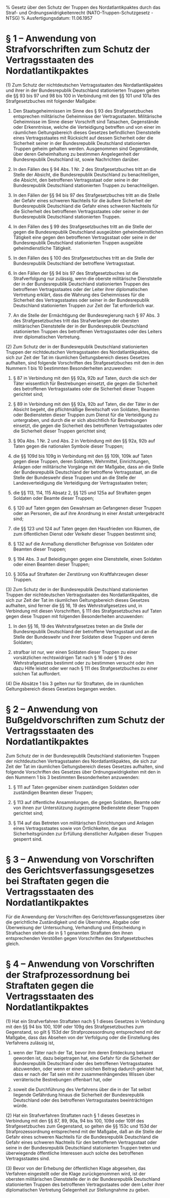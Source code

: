 % Gesetz über den Schutz der Truppen des Nordatlantikpaktes durch das Straf- und Ordnungswidrigkeitenrecht  (NATO-Truppen-Schutzgesetz - NTSG)
% Ausfertigungsdatum: 11.06.1957
 
# § 1 – Anwendung von Strafvorschriften zum Schutz der Vertragsstaaten des Nordatlantikpaktes

(1) Zum Schutz der nichtdeutschen Vertragsstaaten des Nordatlantikpaktes und ihrer in der Bundesrepublik Deutschland stationierten Truppen gelten die §§ 93 bis 97 und 98 bis 100 in Verbindung mit den §§ 101 und 101a des Strafgesetzbuches mit folgender Maßgabe:

1. Den Staatsgeheimnissen im Sinne des § 93 des Strafgesetzbuches entsprechen militärische Geheimnisse der Vertragsstaaten. Militärische Geheimnisse im Sinne dieser Vorschrift sind Tatsachen, Gegenstände oder Erkenntnisse, welche die Verteidigung betreffen und von einer im räumlichen Geltungsbereich dieses Gesetzes befindlichen Dienststelle eines Vertragsstaates mit Rücksicht auf dessen Sicherheit oder die Sicherheit seiner in der Bundesrepublik Deutschland stationierten Truppen geheim gehalten werden. Ausgenommen sind Gegenstände, über deren Geheimhaltung zu bestimmen Angelegenheit der Bundesrepublik Deutschland ist, sowie Nachrichten darüber.

2. In den Fällen des § 94 Abs. 1 Nr. 2 des Strafgesetzbuches tritt an die Stelle der Absicht, die Bundesrepublik Deutschland zu benachteiligen, die Absicht, den betroffenen Vertragsstaat oder seine in der Bundesrepublik Deutschland stationierten Truppen zu benachteiligen.

3. In den Fällen der §§ 94 bis 97 des Strafgesetzbuches tritt an die Stelle der Gefahr eines schweren Nachteils für die äußere Sicherheit der Bundesrepublik Deutschland die Gefahr eines schweren Nachteils für die Sicherheit des betroffenen Vertragsstaates oder seiner in der Bundesrepublik Deutschland stationierten Truppen.

4. In den Fällen des § 99 des Strafgesetzbuches tritt an die Stelle der gegen die Bundesrepublik Deutschland ausgeübten geheimdienstlichen Tätigkeit eine gegen den betroffenen Vertragsstaat oder seine in der Bundesrepublik Deutschland stationierten Truppen ausgeübte geheimdienstliche Tätigkeit.

5. In den Fällen des § 100 des Strafgesetzbuches tritt an die Stelle der Bundesrepublik Deutschland der betroffene Vertragsstaat.

6. In den Fällen der §§ 94 bis 97 des Strafgesetzbuches ist die Strafverfolgung nur zulässig, wenn die oberste militärische Dienststelle der in der Bundesrepublik Deutschland stationierten Truppen des betroffenen Vertragsstaates oder der Leiter ihrer diplomatischen Vertretung erklärt, dass die Wahrung des Geheimnisses für die Sicherheit des Vertragsstaates oder seiner in der Bundesrepublik Deutschland stationierten Truppen zur Zeit der Tat erforderlich war.

7. An die Stelle der Ermächtigung der Bundesregierung nach § 97 Abs. 3 des Strafgesetzbuches tritt das Strafverlangen der obersten militärischen Dienststelle der in der Bundesrepublik Deutschland stationierten Truppen des betroffenen Vertragsstaates oder des Leiters ihrer diplomatischen Vertretung.

(2) Zum Schutz der in der Bundesrepublik Deutschland stationierten Truppen der nichtdeutschen Vertragsstaaten des Nordatlantikpaktes, die sich zur Zeit der Tat im räumlichen Geltungsbereich dieses Gesetzes aufhalten, sind folgende Vorschriften des Strafgesetzbuches mit den in den Nummern 1 bis 10 bestimmten Besonderheiten anzuwenden:

1. § 87 in Verbindung mit den §§ 92a, 92b auf Taten, durch die sich der Täter wissentlich für Bestrebungen einsetzt, die gegen die Sicherheit des betroffenen Vertragsstaates oder die Sicherheit dieser Truppen gerichtet sind;

2. § 89 in Verbindung mit den §§ 92a, 92b auf Taten, die der Täter in der Absicht begeht, die pflichtmäßige Bereitschaft von Soldaten, Beamten oder Bediensteten dieser Truppen zum Dienst für die Verteidigung zu untergraben, und durch die er sich absichtlich für Bestrebungen einsetzt, die gegen die Sicherheit des betroffenen Vertragsstaates oder die Sicherheit dieser Truppen gerichtet sind;

3. § 90a Abs. 1 Nr. 2 und Abs. 2 in Verbindung mit den §§ 92a, 92b auf Taten gegen die nationalen Symbole dieser Truppen;

4. die §§ 109d bis 109g in Verbindung mit den §§ 109i, 109k auf Taten gegen diese Truppen, deren Soldaten, Wehrmittel, Einrichtungen, Anlagen oder militärische Vorgänge mit der Maßgabe, dass an die Stelle der Bundesrepublik Deutschland der betroffene Vertragsstaat, an die Stelle der Bundeswehr diese Truppen und an die Stelle der Landesverteidigung die Verteidigung der Vertragsstaaten treten;

5. die §§ 113, 114, 115 Absatz 2, §§ 125 und 125a auf Straftaten gegen Soldaten oder Beamte dieser Truppen;

6. § 120 auf Taten gegen den Gewahrsam an Gefangenen dieser Truppen oder an Personen, die auf ihre Anordnung in einer Anstalt untergebracht sind;

7. die §§ 123 und 124 auf Taten gegen den Hausfrieden von Räumen, die zum öffentlichen Dienst oder Verkehr dieser Truppen bestimmt sind;

8. § 132 auf die Anmaßung dienstlicher Befugnisse von Soldaten oder Beamten dieser Truppen;

9. § 194 Abs. 3 auf Beleidigungen gegen eine Dienststelle, einen Soldaten oder einen Beamten dieser Truppen;

10. § 305a auf Straftaten der Zerstörung von Kraftfahrzeugen dieser Truppen.

(3) Zum Schutz der in der Bundesrepublik Deutschland stationierten Truppen der nichtdeutschen Vertragsstaaten des Nordatlantikpaktes, die sich zur Zeit der Tat im räumlichen Geltungsbereich dieses Gesetzes aufhalten, sind ferner die §§ 16, 19 des Wehrstrafgesetzes und, in Verbindung mit diesen Vorschriften, § 111 des Strafgesetzbuches auf Taten gegen diese Truppen mit folgenden Besonderheiten anzuwenden:

1. In den §§ 16, 19 des Wehrstrafgesetzes treten an die Stelle der Bundesrepublik Deutschland der betroffene Vertragsstaat und an die Stelle der Bundeswehr und ihrer Soldaten diese Truppen und deren Soldaten;

2. strafbar ist nur, wer einen Soldaten dieser Truppen zu einer vorsätzlichen rechtswidrigen Tat nach § 16 oder § 19 des Wehrstrafgesetzes bestimmt oder zu bestimmen versucht oder ihm dazu Hilfe leistet oder wer nach § 111 des Strafgesetzbuches zu einer solchen Tat auffordert.

(4) Die Absätze 1 bis 3 gelten nur für Straftaten, die im räumlichen Geltungsbereich dieses Gesetzes begangen werden.

# § 2 – Anwendung von Bußgeldvorschriften zum Schutz der Vertragsstaaten des Nordatlantikpaktes

Zum Schutz der in der Bundesrepublik Deutschland stationierten Truppen der nichtdeutschen Vertragsstaaten des Nordatlantikpaktes, die sich zur Zeit der Tat im räumlichen Geltungsbereich dieses Gesetzes aufhalten, sind folgende Vorschriften des Gesetzes über Ordnungswidrigkeiten mit den in den Nummern 1 bis 3 bestimmten Besonderheiten anzuwenden:

1. § 111 auf Taten gegenüber einem zuständigen Soldaten oder zuständigen Beamten dieser Truppen;

2. § 113 auf öffentliche Ansammlungen, die gegen Soldaten, Beamte oder von ihnen zur Unterstützung zugezogene Bedienstete dieser Truppen gerichtet sind;

3. § 114 auf das Betreten von militärischen Einrichtungen und Anlagen eines Vertragsstaates sowie von Örtlichkeiten, die aus Sicherheitsgründen zur Erfüllung dienstlicher Aufgaben dieser Truppen gesperrt sind.

# § 3 – Anwendung von Vorschriften des Gerichtsverfassungsgesetzes bei Straftaten gegen die Vertragsstaaten des Nordatlantikpaktes

Für die Anwendung der Vorschriften des Gerichtsverfassungsgesetzes über die gerichtliche Zuständigkeit und die Übernahme, Abgabe oder Überweisung der Untersuchung, Verhandlung und Entscheidung in Strafsachen stehen die in § 1 genannten Straftaten den ihnen entsprechenden Verstößen gegen Vorschriften des Strafgesetzbuches gleich.

# § 4 – Anwendung von Vorschriften der Strafprozessordnung bei Straftaten gegen die Vertragsstaaten des Nordatlantikpaktes

(1) Hat ein Strafverfahren Straftaten nach § 1 dieses Gesetzes in Verbindung mit den §§ 94 bis 100, 109f oder 109g des Strafgesetzbuches zum Gegenstand, so gilt § 153d der Strafprozessordnung entsprechend mit der Maßgabe, dass das Absehen von der Verfolgung oder die Einstellung des Verfahrens zulässig ist,

1. wenn der Täter nach der Tat, bevor ihm deren Entdeckung bekannt geworden ist, dazu beigetragen hat, eine Gefahr für die Sicherheit der Bundesrepublik Deutschland oder des betroffenen Vertragsstaates abzuwenden, oder wenn er einen solchen Beitrag dadurch geleistet hat, dass er nach der Tat sein mit ihr zusammenhängendes Wissen über verräterische Bestrebungen offenbart hat, oder

2. soweit die Durchführung des Verfahrens über die in der Tat selbst liegende Gefährdung hinaus die Sicherheit der Bundesrepublik Deutschland oder des betroffenen Vertragsstaates beeinträchtigen würde.

(2) Hat ein Strafverfahren Straftaten nach § 1 dieses Gesetzes in Verbindung mit den §§ 87, 89, 90a, 94 bis 100, 109d oder 109f des Strafgesetzbuches zum Gegenstand, so gelten die §§ 153c und 153d der Strafprozessordnung entsprechend mit der Maßgabe, daß an die Stelle der Gefahr eines schweren Nachteils für die Bundesrepublik Deutschland die Gefahr eines schweren Nachteils für den betroffenen Vertragsstaat oder seine in der Bundesrepublik Deutschland stationierten Truppen treten und überwiegende öffentliche Interessen auch solche des betroffenen Vertragsstaates sind.

(3) Bevor von der Erhebung der öffentlichen Klage abgesehen, das Verfahren eingestellt oder die Klage zurückgenommen wird, ist der obersten militärischen Dienststelle der in der Bundesrepublik Deutschland stationierten Truppen des betroffenen Vertragsstaates oder dem Leiter ihrer diplomatischen Vertretung Gelegenheit zur Stellungnahme zu geben.

